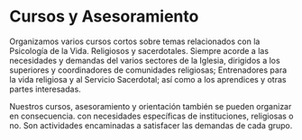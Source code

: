 # Cursos y Asesoramiento

Organizamos varios cursos cortos sobre temas relacionados con la Psicología de
la Vida. Religiosos y sacerdotales. Siempre acorde a las necesidades y demandas
del varios sectores de la Iglesia, dirigidos a los superiores y coordinadores
de comunidades religiosas; Entrenadores para la vida religiosa y al Servicio
Sacerdotal; así como a los aprendices y otras partes interesadas.

Nuestros cursos, asesoramiento y orientación también se pueden organizar en
consecuencia. con necesidades específicas de instituciones, religiosas o no.
Son actividades encaminadas a satisfacer las demandas de cada grupo.

